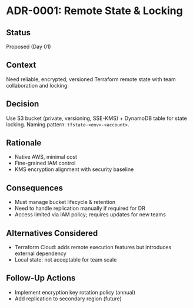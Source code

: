 # ADR-0001: Remote State & Locking

## Status
Proposed (Day 01)

## Context
Need reliable, encrypted, versioned Terraform remote state with team collaboration and locking.

## Decision
Use S3 bucket (private, versioning, SSE-KMS) + DynamoDB table for state locking. Naming pattern: `tfstate-<env>-<account>`.

## Rationale
- Native AWS, minimal cost
- Fine-grained IAM control
- KMS encryption alignment with security baseline

## Consequences
- Must manage bucket lifecycle & retention
- Need to handle replication manually if required for DR
- Access limited via IAM policy; requires updates for new teams

## Alternatives Considered
- Terraform Cloud: adds remote execution features but introduces external dependency
- Local state: not acceptable for team scale

## Follow-Up Actions
- Implement encryption key rotation policy (annual)
- Add replication to secondary region (future)
